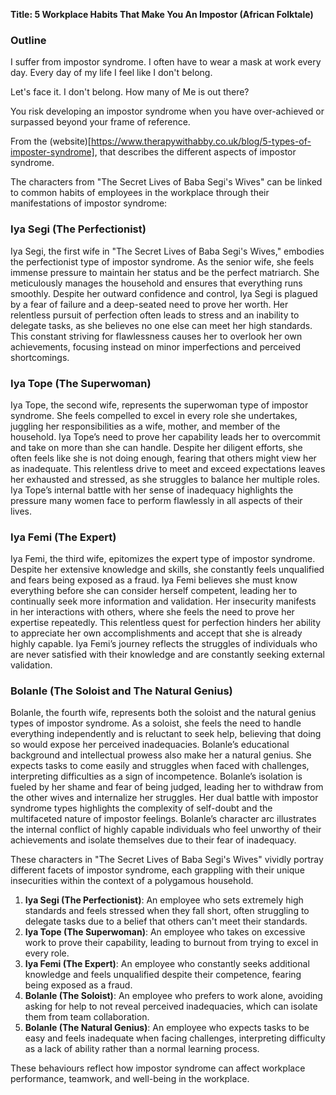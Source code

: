 **Title: 5 Workplace Habits That Make You An Impostor (African Folktale)**

### Outline
I suffer from impostor syndrome. I often have to wear a mask at work every day. Every day of my life I feel like I don't belong. 

Let's face it. I don't belong. How many of Me is out there? 

You risk developing an impostor syndrome when you have over-achieved or surpassed beyond your frame of reference. 

 From the (website)[https://www.therapywithabby.co.uk/blog/5-types-of-imposter-syndrome], that describes the different aspects of impostor syndrome. 
 
The characters from "The Secret Lives of Baba Segi's Wives" can be linked to common habits of employees in the workplace through their manifestations of impostor syndrome:

### Iya Segi (The Perfectionist)

Iya Segi, the first wife in "The Secret Lives of Baba Segi's Wives," embodies the perfectionist type of impostor syndrome. As the senior wife, she feels immense pressure to maintain her status and be the perfect matriarch. She meticulously manages the household and ensures that everything runs smoothly. Despite her outward confidence and control, Iya Segi is plagued by a fear of failure and a deep-seated need to prove her worth. Her relentless pursuit of perfection often leads to stress and an inability to delegate tasks, as she believes no one else can meet her high standards. This constant striving for flawlessness causes her to overlook her own achievements, focusing instead on minor imperfections and perceived shortcomings.

### Iya Tope (The Superwoman)

Iya Tope, the second wife, represents the superwoman type of impostor syndrome. She feels compelled to excel in every role she undertakes, juggling her responsibilities as a wife, mother, and member of the household. Iya Tope’s need to prove her capability leads her to overcommit and take on more than she can handle. Despite her diligent efforts, she often feels like she is not doing enough, fearing that others might view her as inadequate. This relentless drive to meet and exceed expectations leaves her exhausted and stressed, as she struggles to balance her multiple roles. Iya Tope’s internal battle with her sense of inadequacy highlights the pressure many women face to perform flawlessly in all aspects of their lives.

### Iya Femi (The Expert)

Iya Femi, the third wife, epitomizes the expert type of impostor syndrome. Despite her extensive knowledge and skills, she constantly feels unqualified and fears being exposed as a fraud. Iya Femi believes she must know everything before she can consider herself competent, leading her to continually seek more information and validation. Her insecurity manifests in her interactions with others, where she feels the need to prove her expertise repeatedly. This relentless quest for perfection hinders her ability to appreciate her own accomplishments and accept that she is already highly capable. Iya Femi’s journey reflects the struggles of individuals who are never satisfied with their knowledge and are constantly seeking external validation.

### Bolanle (The Soloist and The Natural Genius)

Bolanle, the fourth wife, represents both the soloist and the natural genius types of impostor syndrome. As a soloist, she feels the need to handle everything independently and is reluctant to seek help, believing that doing so would expose her perceived inadequacies. Bolanle’s educational background and intellectual prowess also make her a natural genius. She expects tasks to come easily and struggles when faced with challenges, interpreting difficulties as a sign of incompetence. Bolanle’s isolation is fueled by her shame and fear of being judged, leading her to withdraw from the other wives and internalize her struggles. Her dual battle with impostor syndrome types highlights the complexity of self-doubt and the multifaceted nature of impostor feelings. Bolanle’s character arc illustrates the internal conflict of highly capable individuals who feel unworthy of their achievements and isolate themselves due to their fear of inadequacy.

These characters in "The Secret Lives of Baba Segi's Wives" vividly portray different facets of impostor syndrome, each grappling with their unique insecurities within the context of a polygamous household.

1. **Iya Segi (The Perfectionist)**: An employee who sets extremely high standards and feels stressed when they fall short, often struggling to delegate tasks due to a belief that others can't meet their standards.
2. **Iya Tope (The Superwoman)**: An employee who takes on excessive work to prove their capability, leading to burnout from trying to excel in every role.
3. **Iya Femi (The Expert)**: An employee who constantly seeks additional knowledge and feels unqualified despite their competence, fearing being exposed as a fraud.
4. **Bolanle (The Soloist)**: An employee who prefers to work alone, avoiding asking for help to not reveal perceived inadequacies, which can isolate them from team collaboration.
5. **Bolanle (The Natural Genius)**: An employee who expects tasks to be easy and feels inadequate when facing challenges, interpreting difficulty as a lack of ability rather than a normal learning process.

These behaviours reflect how impostor syndrome can affect workplace performance, teamwork, and well-being in the workplace.
